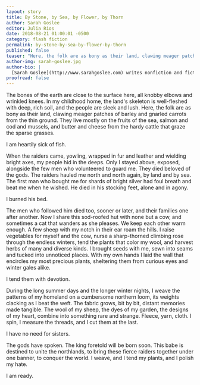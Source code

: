 ```yaml
---
layout: story
title: By Stone, by Sea, by Flower, by Thorn
author: Sarah Goslee
editor: Julia Rios
date: 2018-08-21 01:00:01 -0500
category: flash fiction
permalink: by-stone-by-sea-by-flower-by-thorn
published: false
teaser: "Here, the folk are as bony as their land, clawing meager patches of barley and gnarled carrots from the thin ground."
author-img: sarah-goslee.jpg
author-bio: |
  [Sarah Goslee](http://www.sarahgoslee.com) writes nonfiction and fiction about all sorts of things: ecology, weaving, unicorns, agriculture. She is on the fourth of her nine lives, and hopes the remaining five take a very long time to run out.
proofread: false
---
```


The bones of the earth are close to the surface here, all knobby elbows and wrinkled knees. In my childhood home, the land's skeleton is well-fleshed with deep, rich soil, and the people are sleek and lush. Here, the folk are as bony as their land, clawing meager patches of barley and gnarled carrots from the thin ground. They live mostly on the fruits of the sea, salmon and cod and mussels, and butter and cheese from the hardy cattle that graze the sparse grasses.

I am heartily sick of fish.

When the raiders came, yowling, wrapped in fur and leather and wielding bright axes, my people hid in the deeps. Only I stayed above, exposed, alongside the few men who volunteered to guard me. They died beloved of the gods. The raiders hauled me north and north again, by land and by sea. The first man who bought me for shards of bright silver had foul breath and beat me when he wished. He died in his stocking feet, alone and in agony.

I burned his bed.

The men who followed him died too, sooner or later, and their families one after another. Now I share this sod-roofed hut with none but a cow, and sometimes a cat that wanders as she pleases. We keep each other warm enough. A few sheep with my notch in their ear roam the hills. I raise vegetables for myself and the cow, nurse a sharp-thorned climbing rose through the endless winters, tend the plants that color my wool, and harvest herbs of many and diverse kinds. I brought seeds with me, sewn into seams and tucked into unnoticed places. With my own hands I laid the wall that encircles my most precious plants, sheltering them from curious eyes and winter gales alike.

I tend them with devotion.

During the long summer days and the longer winter nights, I weave the patterns of my homeland on a cumbersome northern loom, its weights clacking as I beat the weft. The fabric grows, bit by bit, distant memories made tangible. The wool of my sheep, the dyes of my garden, the designs of my heart, combine into something rare and strange. Fleece, yarn, cloth. I spin, I measure the threads, and I cut them at the last.

I have no need for sisters.

The gods have spoken. The king foretold will be born soon. This babe is destined to unite the northlands, to bring these fierce raiders together under one banner, to conquer the world. I weave, and I tend my plants, and I polish my hate.

I am ready.

